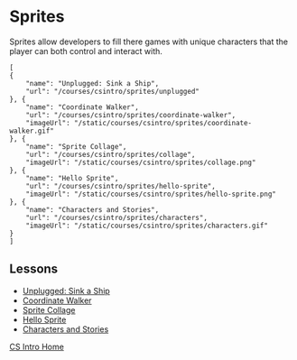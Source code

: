 # Sprites

Sprites allow developers to fill there games with unique characters that the player can both control and interact with.

```codecard
[
{
    "name": "Unplugged: Sink a Ship",
    "url": "/courses/csintro/sprites/unplugged"
}, {
    "name": "Coordinate Walker",
    "url": "/courses/csintro/sprites/coordinate-walker",
    "imageUrl": "/static/courses/csintro/sprites/coordinate-walker.gif"
}, {
    "name": "Sprite Collage",
    "url": "/courses/csintro/sprites/collage",
    "imageUrl": "/static/courses/csintro/sprites/collage.png"
}, {
    "name": "Hello Sprite",
    "url": "/courses/csintro/sprites/hello-sprite",
    "imageUrl": "/static/courses/csintro/sprites/hello-sprite.png"
}, {
    "name": "Characters and Stories",
    "url": "/courses/csintro/sprites/characters",
    "imageUrl": "/static/courses/csintro/sprites/characters.gif"
}
]
```
## Lessons

* [Unplugged: Sink a Ship](/courses/advanced-blocks/sprites/unplugged)
* [Coordinate Walker](/courses/advanced-blocks/sprites/coordinate-walker)
* [Sprite Collage](/courses/advanced-blocks/sprites/collage)
* [Hello Sprite](/courses/advanced-blocks/sprites/hello-sprite)
* [Characters and Stories](/courses/csintro/sprites/characters)


[CS Intro Home](/courses/csintro)
